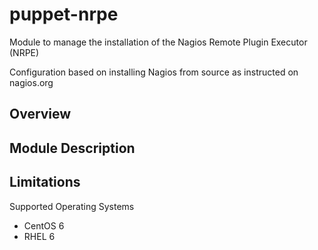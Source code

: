 puppet-nrpe
===============================================================================

Module to manage the installation of the Nagios Remote Plugin Executor (NRPE)

Configuration based on installing Nagios from source as instructed on 
nagios.org

Overview
-------------------------------------------------------------------------------

Module Description
-------------------------------------------------------------------------------

Limitations
-------------------------------------------------------------------------------

Supported Operating Systems
- CentOS 6
- RHEL 6
